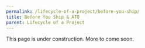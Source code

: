 ```yaml
---
permalink: /lifecycle-of-a-project/before-you-ship/
title: Before You Ship & ATO
parent: Lifecycle of a Project
---
```

This page is under construction. More to come soon.
